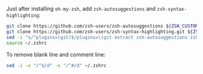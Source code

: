 Just after installing `oh-my-zsh`, add `zsh-autosuggestions` and `zsh-syntax-highlighting`:
```bash
git clone https://github.com/zsh-users/zsh-autosuggestions ${ZSH_CUSTOM:-~/.oh-my-zsh/custom}/plugins/zsh-autosuggestions
git clone https://github.com/zsh-users/zsh-syntax-highlighting.git ${ZSH_CUSTOM:-~/.oh-my-zsh/custom}/plugins/zsh-syntax-highlighting
sed -i "s/^plugins=(git)$/plugins=\(git extract zsh-autosuggestions zsh-syntax-highlighting\)/" ~/.zshrc
source ~/.zshrc
```

To remove blank line and comment line:
```bash
sed -i -e "/^$/d" -e "/^#/d" ~/.zshrc
```

